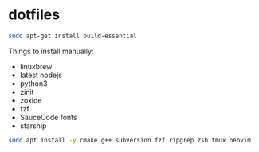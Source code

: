 # dotfiles

```bash
sudo apt-get install build-essential
```

Things to install manually:

- linuxbrew
- latest nodejs
- python3
- zinit
- zoxide
- fzf
- SauceCode fonts
- starship

```bash
sudo apt install -y cmake g++ subversion fzf ripgrep zsh tmux neovim
```
